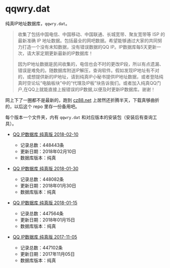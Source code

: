 # qqwry.dat

纯真IP地址数据库，`qqwry.dat`。

> 收集了包括中国电信、中国移动、中国联通、长城宽带、聚友宽带等 ISP 的最新准确 IP 地址数据。包括最全的网吧数据。希望能够通过大家的共同努力打造一个没有未知数据，没有错误数据的QQ IP。IP数据库每5天更新一次，请大家定期更新最新的IP数据库！
>
> 因为IP地址数据是民间收集的，电信也会不时的更改IP段，所以有点遗漏、错误是难免的。随数据库附送IP解压，查询软件。假如发现IP地址有不对的，或想提供新的IP地址，请到纯真IP小秘书提供IP地址数据，或者登陆纯真时空论坛“电脑板块”中的“代理及IP板”块告诉我们。或者加入纯真QQ门户,在QQ上就能直接上报错误的IP数据,以便及时更新IP数据库。谢谢！

网上下了一圈都不是最新的，跑到 [cz88.net](http://www.cz88.net/fox/ipdat.shtml) 上居然还折腾半天，下载真够曲折的，以后这个 repo 里存一份备用吧。

每个版本一个文件夹，内有 `qqwry.dat` 和对应版本的安装包（安装后有查询工具）。

* [QQ IP数据库 纯真版 2018-02-10](./20180210/)

  - 记录总数：448443条
  - 更新日期：2018年02月10日
  - 数据库版本：纯真

* [QQ IP数据库 纯真版 2018-01-30](./20180130/)

  - 记录总数：448082条
  - 更新日期：2018年01月30日
  - 数据库版本：纯真

* [QQ IP数据库 纯真版 2018-01-15](./20180115/)

  - 记录总数：447564条
  - 更新日期：2018年01月15日
  - 数据库版本：纯真

* [QQ IP数据库 纯真版 2017-11-05](./20171105/)

  - 记录总数：447102条
  - 更新日期：2017年11月05日
  - 数据库版本：纯真
